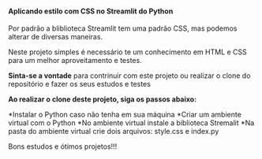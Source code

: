 #### Aplicando estilo com CSS no Streamlit do Python

<p>Por padrão a bliblioteca Streamlit tem uma padrão CSS, mas podemos alterar de diversas maneiras.</p>

</p>Neste projeto simples é necessário te um conhecimento em HTML e CSS para um melhor aproveitamento e testes.</p>

</p><b>Sinta-se a vontade</b> para contrinuir com este projeto ou realizar o clone do repositório e fazer os seus estudos e testes</p>

**Ao realizar o clone deste projeto, siga os passos abaixo:**

*Instalar o Python caso não tenha em sua máquina
*Criar um ambiente virtual com o Python
*No ambiente virtual instale a biblioteca Stremalit
*Na pasta do ambiente virtual crie dois arquivos: style.css e index.py

<p>Bons estudos e ótimos projetos!!!</p>
